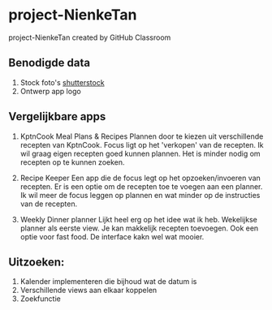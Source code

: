 # project-NienkeTan
project-NienkeTan created by GitHub Classroom

## Benodigde data
1. Stock foto's [shutterstock](https://www.shutterstock.com/nl/photos)
2. Ontwerp app logo

## Vergelijkbare apps
1. KptnCook Meal Plans & Recipes
Plannen door te kiezen uit verschillende recepten van KptnCook. Focus ligt op het 'verkopen' van de recepten. Ik wil graag eigen recepten goed kunnen plannen. 
Het is minder nodig om recepten op te kunnen zoeken.

2. Recipe Keeper
Een app die de focus legt op het opzoeken/invoeren van recepten. Er is een optie om de recepten toe te voegen aan een planner. 
Ik wil meer de focus leggen op plannen en wat minder op de instructies van de recepten.

3. Weekly Dinner planner
Lijkt heel erg op het idee wat ik heb. Wekelijkse planner als eerste view. Je kan makkelijk recepten toevoegen. Ook een optie voor fast food. De interface
kakn wel wat mooier.

## Uitzoeken:
1. Kalender implementeren die bijhoud wat de datum is
2. Verschillende views aan elkaar koppelen
3. Zoekfunctie
